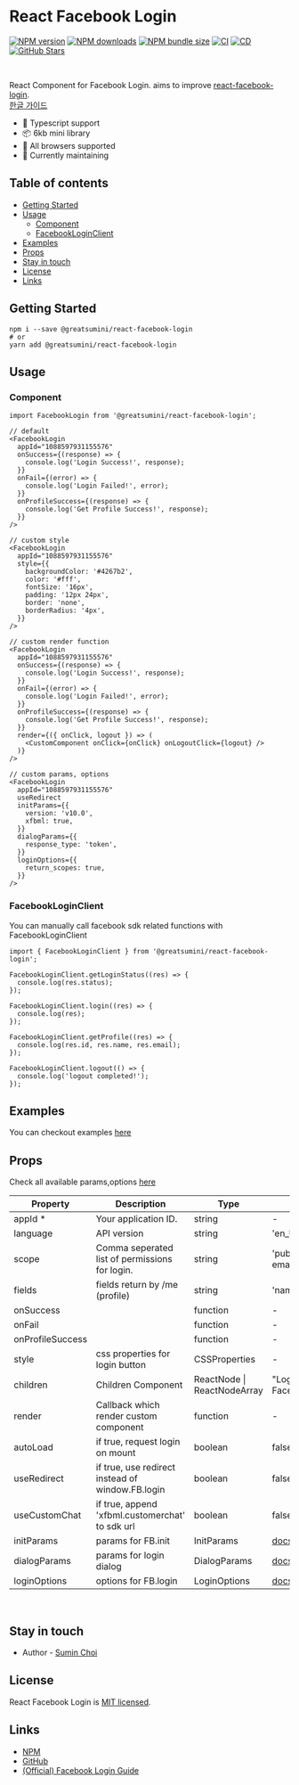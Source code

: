 # React Facebook Login

[![NPM version](https://img.shields.io/npm/v/@greatsumini/react-facebook-login)](https://www.npmjs.com/package/@greatsumini/react-facebook-login)
[![NPM downloads](https://img.shields.io/npm/dm/@greatsumini/react-facebook-login)](https://www.npmjs.com/package/@greatsumini/react-facebook-login)
[![NPM bundle size](https://img.shields.io/bundlephobia/min/@greatsumini/react-facebook-login)](https://www.npmjs.com/package/@greatsumini/react-facebook-login)
[![CI](https://img.shields.io/github/workflow/status/greatSumini/react-facebook-login/CI?label=CI)](https://github.com/greatSumini/react-facebook-login/actions/workflows/ci.yml)
[![CD](https://img.shields.io/github/workflow/status/greatSumini/react-facebook-login/CD?label=CD)](https://github.com/greatSumini/react-facebook-login/actions/workflows/cd.yml)
[![GitHub Stars](https://img.shields.io/github/stars/greatSumini/react-facebook-login?style=social)](https://github.com/greatSumini/react-facebook-login)

<br/>

React Component for Facebook Login. aims to improve [react-facebook-login](https://github.com/keppelen/react-facebook-login).<br/>
[한글 가이드](https://sumini.dev/guide/016-react-facebook-login/)

- 💙 Typescript support
- 📦 6kb mini library
- 👫 All browsers supported
- 🏃 Currently maintaining

## Table of contents

- [Getting Started](#getting-started)
- [Usage](#usage)
  - [Component](#component)
  - [FacebookLoginClient](#facebookloginclient)
- [Examples](#examples)
- [Props](#props)
- [Stay in touch](#stay-in-touch)
- [License](#license)
- [Links](#links)

## Getting Started

```shell
npm i --save @greatsumini/react-facebook-login
# or
yarn add @greatsumini/react-facebook-login
```

## Usage

### Component

```tsx
import FacebookLogin from '@greatsumini/react-facebook-login';

// default
<FacebookLogin
  appId="1088597931155576"
  onSuccess={(response) => {
    console.log('Login Success!', response);
  }}
  onFail={(error) => {
    console.log('Login Failed!', error);
  }}
  onProfileSuccess={(response) => {
    console.log('Get Profile Success!', response);
  }}
/>

// custom style
<FacebookLogin
  appId="1088597931155576"
  style={{
    backgroundColor: '#4267b2',
    color: '#fff',
    fontSize: '16px',
    padding: '12px 24px',
    border: 'none',
    borderRadius: '4px',
  }}
/>

// custom render function
<FacebookLogin
  appId="1088597931155576"
  onSuccess={(response) => {
    console.log('Login Success!', response);
  }}
  onFail={(error) => {
    console.log('Login Failed!', error);
  }}
  onProfileSuccess={(response) => {
    console.log('Get Profile Success!', response);
  }}
  render={({ onClick, logout }) => (
    <CustomComponent onClick={onClick} onLogoutClick={logout} />
  )}
/>

// custom params, options
<FacebookLogin
  appId="1088597931155576"
  useRedirect
  initParams={{
    version: 'v10.0',
    xfbml: true,
  }}
  dialogParams={{
    response_type: 'token',
  }}
  loginOptions={{
    return_scopes: true,
  }}
/>
```

### FacebookLoginClient

You can manually call facebook sdk related functions with FacebookLoginClient

```tsx
import { FacebookLoginClient } from '@greatsumini/react-facebook-login';

FacebookLoginClient.getLoginStatus((res) => {
  console.log(res.status);
});

FacebookLoginClient.login((res) => {
  console.log(res);
});

FacebookLoginClient.getProfile((res) => {
  console.log(res.id, res.name, res.email);
});

FacebookLoginClient.logout(() => {
  console.log('logout completed!');
});
```

## Examples

You can checkout examples [here](./examples)

## Props

Check all available params,options [here](./docs/params.md)

| Property         | Description                                      | Type                        | Default                  |
| ---------------- | ------------------------------------------------ | --------------------------- | ------------------------ |
| appId \*         | Your application ID.                             | string                      | -                        |
| language         | API version                                      | string                      | 'en_US'                  |
| scope            | Comma seperated list of permissions for login.   | string                      | 'public_profile, email'  |
| fields           | fields return by /me (profile)                   | string                      | 'name,email,picture'     |
| onSuccess        |                                                  | function                    | -                        |
| onFail           |                                                  | function                    | -                        |
| onProfileSuccess |                                                  | function                    | -                        |
| style            | css properties for login button                  | CSSProperties               | -                        |
| children         | Children Component                               | ReactNode \| ReactNodeArray | "Login with Facebook"    |
| render           | Callback which render custom component           | function                    | -                        |
| autoLoad         | if true, request login on mount                  | boolean                     | false                    |
| useRedirect      | if true, use redirect instead of window.FB.login | boolean                     | false                    |
| useCustomChat    | if true, append 'xfbml.customerchat' to sdk url  | boolean                     | false                    |
| initParams       | params for FB.init                               | InitParams                  | [docs](./docs/params.md) |
| dialogParams     | params for login dialog                          | DialogParams                | [docs](./docs/params.md) |
| loginOptions     | options for FB.login                             | LoginOptions                | [docs](./docs/params.md) |

<br/>

## Stay in touch

- Author - [Sumin Choi](https://sumini.dev)

## License

React Facebook Login is [MIT licensed](./LICENSE).

## Links

- [NPM](https://www.npmjs.com/package/@greatsumini/react-facebook-login)
- [GitHub](https://github.com/greatSumini/react-facebook-login)
- [(Official) Facebook Login Guide](https://developers.facebook.com/docs/facebook-login/web)
